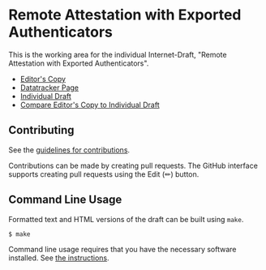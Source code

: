 # Remote Attestation with Exported Authenticators

This is the working area for the individual Internet-Draft, "Remote Attestation with Exported Authenticators".

* [Editor's Copy](https://hannestschofenig.github.io/exported-attestation/#go.draft-fossati-rats-exported-attestation.html)
* [Datatracker Page](https://datatracker.ietf.org/doc/draft-fossati-rats-exported-attestation)
* [Individual Draft](https://datatracker.ietf.org/doc/html/draft-fossati-rats-exported-attestation)
* [Compare Editor's Copy to Individual Draft](https://hannestschofenig.github.io/exported-attestation/#go.draft-fossati-rats-exported-attestation.diff)


## Contributing

See the
[guidelines for contributions](https://github.com/hannestschofenig/exported-attestation/blob/main/CONTRIBUTING.md).

Contributions can be made by creating pull requests.
The GitHub interface supports creating pull requests using the Edit (✏) button.


## Command Line Usage

Formatted text and HTML versions of the draft can be built using `make`.

```sh
$ make
```

Command line usage requires that you have the necessary software installed.  See
[the instructions](https://github.com/martinthomson/i-d-template/blob/main/doc/SETUP.md).

